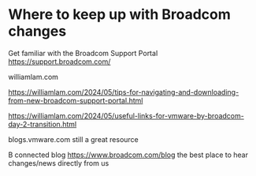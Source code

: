 # Where to keep up with Broadcom changes

Get familiar with the Broadcom Support Portal https://support.broadcom.com/

williamlam.com

https://williamlam.com/2024/05/tips-for-navigating-and-downloading-from-new-broadcom-support-portal.html

https://williamlam.com/2024/05/useful-links-for-vmware-by-broadcom-day-2-transition.html


blogs.vmware.com still a great resource

B connected blog https://www.broadcom.com/blog the best place to hear changes/news directly from us


